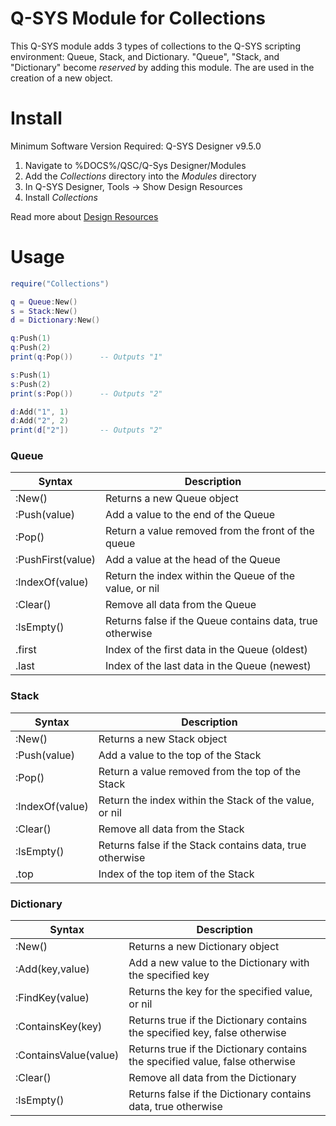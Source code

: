 # Q-SYS Module for Collections
This Q-SYS module adds 3 types of collections to the Q-SYS scripting environment: Queue, Stack, and Dictionary. "Queue", "Stack, and "Dictionary" become _reserved_ by adding this module. The are used in the creation of a new object. 

# Install
Minimum Software Version Required: Q-SYS Designer v9.5.0

1. Navigate to %DOCS%/QSC/Q-Sys Designer/Modules
2. Add the _Collections_ directory into the _Modules_ directory
3. In Q-SYS Designer, Tools -> Show Design Resources
4. Install _Collections_

Read more about [Design Resources](https://q-syshelp.qsc.com/Index.htm#Schematic_Library/Design_Resources.htm)

# Usage
```lua
require("Collections")

q = Queue:New()
s = Stack:New()
d = Dictionary:New()

q:Push(1)
q:Push(2)
print(q:Pop()) 		-- Outputs "1"

s:Push(1)
s:Push(2)
print(s:Pop())    	-- Outputs "2"

d:Add("1", 1)
d:Add("2", 2)
print(d["2"])     	-- Outputs "2"

```


### Queue
| Syntax      							| Description 																	|
| --------------------------------------| ------------------------------------------------------------------------------|
| :New()       							| Returns a new Queue object       												|
| :<zero-width space>Push(value)  		| Add a value to the end of the Queue        									|
| :<zero-width space>Pop()       		| Return a value removed from the front of the queue     						|
| :<zero-width space>PushFirst(value)	| Add a value at the head of the Queue       									|
| :IndexOf(value)						| Return the index within the Queue of the value, or nil    					|
| :Clear()  							| Remove all data from the Queue        										|
| :IsEmpty()      						| Returns false if the Queue contains data, true otherwise  					|
| .first  								| Index of the first data in the Queue (oldest)        							|
| .last  								| Index of the last data in the Queue (newest)        							|

### Stack
| Syntax      							| Description 																	|
| --------------------------------------| ------------------------------------------------------------------------------|
| :New()       							| Returns a new Stack object       												|
| :<zero-width space>Push(value)  		| Add a value to the top of the Stack        									|
| :<zero-width space>Pop()       		| Return a value removed from the top of the Stack	     						|
| :IndexOf(value)						| Return the index within the Stack of the value, or nil    					|
| :Clear()  							| Remove all data from the Stack        										|
| :IsEmpty()      						| Returns false if the Stack contains data, true otherwise  					|
| .top  								| Index of the top item of the Stack        									|

### Dictionary
| Syntax      							| Description 																	|
| --------------------------------------| ------------------------------------------------------------------------------|
| :New()       							| Returns a new Dictionary object  												|
| :Add(key,value)   				  	| Add a new value to the Dictionary with the specified key						|
| :FindKey(value)      					| Returns the key for the specified value, or nil	     						|
| :ContainsKey(key) 					| Returns true if the Dictionary contains the specified key, false otherwise    |
| :ContainsValue(value)  				| Returns true if the Dictionary contains the specified value, false otherwise	|
| :Clear()  							| Remove all data from the Dictionary       									|
| :IsEmpty()      						| Returns false if the Dictionary contains data, true otherwise 		 		|

